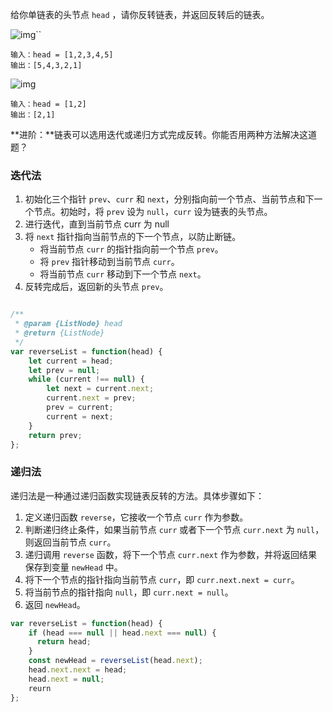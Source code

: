 给你单链表的头节点 `head` ，请你反转链表，并返回反转后的链表。

![img](https://assets.leetcode.com/uploads/2021/02/19/rev1ex1.jpg)``

```
输入：head = [1,2,3,4,5]
输出：[5,4,3,2,1]
```

![img](https://assets.leetcode.com/uploads/2021/02/19/rev1ex2.jpg)

```
输入：head = [1,2]
输出：[2,1]
```

**进阶：**链表可以选用迭代或递归方式完成反转。你能否用两种方法解决这道题？



### 迭代法

1. 初始化三个指针 `prev`、`curr` 和 `next`，分别指向前一个节点、当前节点和下一个节点。初始时，将 `prev` 设为 `null`，`curr` 设为链表的头节点。
2. 进行迭代，直到当前节点 curr 为 null
3. 将 `next` 指针指向当前节点的下一个节点，以防止断链。
   - 将当前节点 `curr` 的指针指向前一个节点 `prev`。
   - 将 `prev` 指针移动到当前节点 `curr`。
   - 将当前节点 `curr` 移动到下一个节点 `next`。
4. 反转完成后，返回新的头节点 `prev`。

```js

/**
 * @param {ListNode} head
 * @return {ListNode}
 */
var reverseList = function(head) {
    let current = head;
    let prev = null;
    while (current !== null) {
        let next = current.next;
        current.next = prev;
        prev = current;
        current = next;
    }
    return prev;
};
```



### 递归法

递归法是一种通过递归函数实现链表反转的方法。具体步骤如下：

1. 定义递归函数 `reverse`，它接收一个节点 `curr` 作为参数。
2. 判断递归终止条件，如果当前节点 `curr` 或者下一个节点 `curr.next` 为 `null`，则返回当前节点 `curr`。
3. 递归调用 `reverse` 函数，将下一个节点 `curr.next` 作为参数，并将返回结果保存到变量 `newHead` 中。
4. 将下一个节点的指针指向当前节点 `curr`，即 `curr.next.next = curr`。
5. 将当前节点的指针指向 `null`，即 `curr.next = null`。
6. 返回 `newHead`。

```js
var reverseList = function(head) {
    if (head === null || head.next === null) {
      return head;
    }
  	const newHead = reverseList(head.next);
  	head.next.next = head;
  	head.next = null;
  	reurn
};
```

